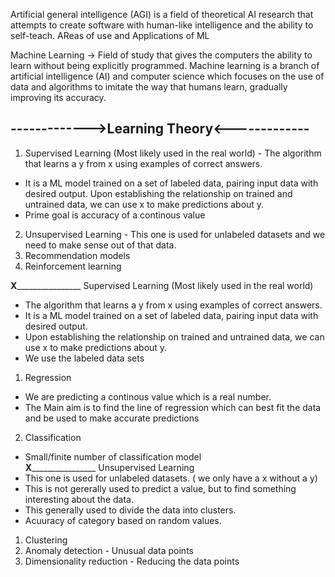 Artificial general intelligence (AGI) is a field of theoretical AI research that attempts to create software with human-like intelligence and the ability to self-teach.
AReas of use and Applications of ML 


Machine Learning -> Field of study that gives the computers the ability to learn without being explicitly programmed.
Machine learning is a branch of artificial intelligence (AI) and computer science which focuses on the use of data and algorithms to imitate the way that humans learn, gradually improving its accuracy.

------------->Learning Theory<-------------
- 

1. Supervised Learning (Most likely used in the real world) - The algorithm that learns a y from x using examples of correct answers. 
- It is a ML model trained on a set of labeled data, pairing input data with desired output. Upon establishing the relationship on trained and untrained data, we can use x to make predictions about y. 
- Prime goal is accuracy of a continous value 

2. Unsupervised Learning - This one is used for unlabeled datasets and we need to make sense out of that data.
3. Recommendation models 
4. Reinforcement learning 

________________________X________________________________________
Supervised Learning (Most likely used in the real world) 
- The algorithm that learns a y from x using examples of correct answers. 
- It is a ML model trained on a set of labeled data, pairing input data with desired output. 
- Upon establishing the relationship on trained and untrained data, we can use x to make predictions about y. 
- We use the labeled data sets 

1. Regression
- We are predicting a continous value which is a real number. 
- The Main aim is to find the line of regression which can best fit the data and be used to make accurate predictions 

2. Classification 
- Small/finite number of classification model   
________________________X________________________________________
Unsupervised Learning 
- This one is used for unlabeled datasets. ( we only have a x without a y)
- This is not gererally used to predict a value, but to find something interesting about the data. 
- This generally used to divide the data into clusters.
- Acuuracy of category based on random values.
1. Clustering 
2. Anomaly detection - Unusual data points 
3. Dimensionality reduction - Reducing the data points 